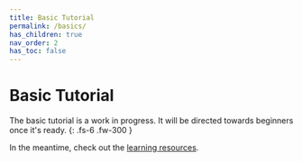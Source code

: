 ```yaml
---
title: Basic Tutorial
permalink: /basics/
has_children: true
nav_order: 2
has_toc: false
---
```


# Basic Tutorial

The basic tutorial is a work in progress. It will be directed towards beginners once it's ready.
{: .fs-6 .fw-300 }

In the meantime, check out the [learning resources](../introduction/learning-resources).

